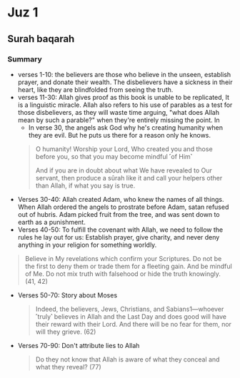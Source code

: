 # Juz 1

## Surah baqarah

### Summary

- verses 1-10: the believers are those who believe in the unseen, establish prayer, and donate their wealth. The disbelievers have a sickness in their heart, like they are blindfolded from seeing the truth. 
- verses 11-30: Allah gives proof as this book is unable to be replicated, It is a linguistic miracle. Allah also refers to his use of parables as a test for those disbelievers, as they will waste time arguing, "what does Allah mean by such a parable?" when they're entirely missing the point. In 
	- In verse 30, the angels ask God why he's creating humanity when they are evil. But he puts us there for a reason only he knows.
	>O humanity! Worship your Lord, Who created you and those before you, so that you may become mindful ˹of Him˺
	>
	>And if you are in doubt about what We have revealed to Our servant, then produce a sûrah like it and call your helpers other than Allah, if what you say is true.
- Verses 30-40: Allah created Adam, who knew the names of all things. When Allah ordered the angels to prostrate before Adam, satan refused out of hubris. Adam picked fruit from the tree, and was sent down to earth as a punishment.
- Verses 40-50: To fulfill the covenant with Allah, we need to follow the rules he lay out for us: Establish prayer, give charity, and never deny anything in your religion for something worldly.
>	Believe in My revelations which confirm your Scriptures. Do not be the first to deny them or trade them for a fleeting gain. And be mindful of Me. Do not mix truth with falsehood or hide the truth knowingly. (41, 42)
- Verses 50-70: Story about Moses
	>Indeed, the believers, Jews, Christians, and Sabians1—whoever ˹truly˺ believes in Allah and the Last Day and does good will have their reward with their Lord. And there will be no fear for them, nor will they grieve. (62)
- Verses 70-90: Don't attribute lies to Allah
	>Do they not know that Allah is aware of what they conceal and what they reveal? (77)

